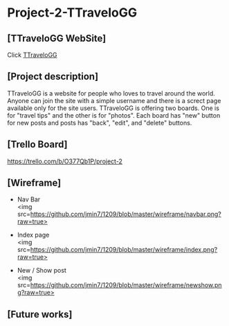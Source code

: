 # Project-2-TTraveloGG

## [TTraveloGG WebSite]

Click <a href=https://thawing-mesa-70262.herokuapp.com/>TTraveloGG</a>


## [Project description]

TTraveloGG is a website for people who loves to travel around the world. Anyone can join the site with a simple username and there is a screct page available only for the site users. TTraveloGG is offering two boards. One is for "travel tips" and the other is for "photos". Each board has "new" button for new posts and posts has "back", "edit", and "delete" buttons.

## [Trello Board]
https://trello.com/b/O377Qb1P/project-2

## [Wireframe]

- Nav Bar <br>
<img src=https://github.com/jmin7/1209/blob/master/wireframe/navbar.png?raw=true>

- Index page <br>
<img src=https://github.com/jmin7/1209/blob/master/wireframe/index.png?raw=true>

- New / Show post <br>
<img src=https://github.com/jmin7/1209/blob/master/wireframe/newshow.png?raw=true>

## [Future works]
